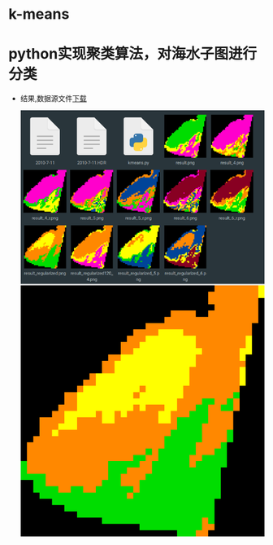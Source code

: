# k-means

# python实现聚类算法，对海水子图进行分类

- 结果,数据源文件[下载](http://oq6q0stxd.bkt.clouddn.com/data/2010-7-11)

   ![](result_all.png)
   ![](result_regularized.png)
